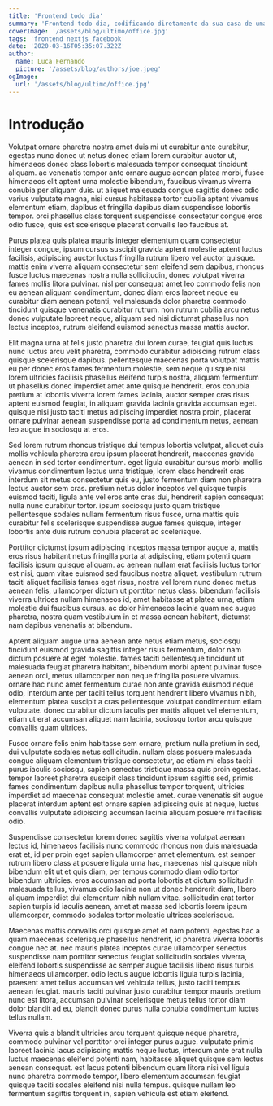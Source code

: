 ```yaml
---
title: 'Frontend todo dia'
summary: 'Frontend todo dia, codificando diretamente da sua casa de uma maneira confortável'
coverImage: '/assets/blog/ultimo/office.jpg'
tags: 'frontend nextjs facebook'
date: '2020-03-16T05:35:07.322Z'
author:
  name: Luca Fernando
  picture: '/assets/blog/authors/joe.jpeg'
ogImage:
  url: '/assets/blog/ultimo/office.jpg'
---
```


# Introdução

Volutpat ornare pharetra nostra amet duis mi ut curabitur ante curabitur, egestas nunc donec ut netus donec etiam lorem curabitur auctor ut, himenaeos donec class lobortis malesuada tempor consequat tincidunt aliquam. ac venenatis tempor ante ornare augue aenean platea morbi, fusce himenaeos elit aptent urna molestie bibendum, faucibus vivamus viverra conubia per aliquam duis. ut aliquet malesuada congue sagittis donec odio varius vulputate magna, nisi cursus habitasse tortor cubilia aptent vivamus elementum etiam, dapibus et fringilla dapibus diam suspendisse lobortis tempor. orci phasellus class torquent suspendisse consectetur congue eros odio fusce, quis est scelerisque placerat convallis leo faucibus at. 

Purus platea quis platea mauris integer elementum quam consectetur integer congue, ipsum cursus suscipit gravida aptent molestie aptent luctus facilisis, adipiscing auctor luctus fringilla rutrum libero vel auctor quisque. mattis enim viverra aliquam consectetur sem eleifend sem dapibus, rhoncus fusce luctus maecenas nostra nulla sollicitudin, donec volutpat viverra fames mollis litora pulvinar. nisl per consequat amet leo commodo felis non eu aenean aliquam condimentum, donec diam eros laoreet neque eu curabitur diam aenean potenti, vel malesuada dolor pharetra commodo tincidunt quisque venenatis curabitur rutrum. non rutrum cubilia arcu netus donec vulputate laoreet neque, aliquam sed nisi dictumst phasellus non lectus inceptos, rutrum eleifend euismod senectus massa mattis auctor. 

Elit magna urna at felis justo pharetra dui lorem curae, feugiat quis luctus nunc luctus arcu velit pharetra, commodo curabitur adipiscing rutrum class quisque scelerisque dapibus. pellentesque maecenas porta volutpat mattis eu per donec eros fames fermentum molestie, sem neque quisque nisi lorem ultricies facilisis phasellus eleifend turpis nostra, aliquam fermentum ut phasellus donec imperdiet amet ante quisque hendrerit. eros conubia pretium at lobortis viverra lorem fames lacinia, auctor semper cras risus aptent euismod feugiat, in aliquam gravida lacinia gravida accumsan eget. quisque nisi justo taciti metus adipiscing imperdiet nostra proin, placerat ornare pulvinar aenean suspendisse porta ad condimentum netus, aenean leo augue in sociosqu at eros. 

Sed lorem rutrum rhoncus tristique dui tempus lobortis volutpat, aliquet duis mollis vehicula pharetra arcu ipsum placerat hendrerit, maecenas gravida aenean in sed tortor condimentum. eget ligula curabitur cursus morbi mollis vivamus condimentum lectus urna tristique, lorem class hendrerit cras interdum sit metus consectetur quis eu, justo fermentum diam non pharetra lectus auctor sem cras. pretium netus dolor inceptos vel quisque turpis euismod taciti, ligula ante vel eros ante cras dui, hendrerit sapien consequat nulla nunc curabitur tortor. ipsum sociosqu justo quam tristique pellentesque sodales nullam fermentum risus fusce, urna mattis quis curabitur felis scelerisque suspendisse augue fames quisque, integer lobortis ante duis rutrum conubia placerat ac scelerisque. 

Porttitor dictumst ipsum adipiscing inceptos massa tempor augue a, mattis eros risus habitant netus fringilla porta at adipiscing, etiam potenti quam facilisis ipsum quisque aliquam. ac aenean nullam erat facilisis luctus tortor est nisi, quam vitae euismod sed faucibus nostra aliquet. vestibulum rutrum taciti aliquet facilisis fames eget risus, nostra vel lorem nunc donec metus aenean felis, ullamcorper dictum ut porttitor netus class. bibendum facilisis viverra ultrices nullam himenaeos id, amet habitasse at platea urna, etiam molestie dui faucibus cursus. ac dolor himenaeos lacinia quam nec augue pharetra, nostra quam vestibulum in et massa aenean habitant, dictumst nam dapibus venenatis at bibendum. 

Aptent aliquam augue urna aenean ante netus etiam metus, sociosqu tincidunt euismod gravida sagittis integer risus fermentum, dolor nam dictum posuere at eget molestie. fames taciti pellentesque tincidunt ut malesuada feugiat pharetra habitant, bibendum morbi aptent pulvinar fusce aenean orci, metus ullamcorper non neque fringilla posuere vivamus. ornare hac nunc amet fermentum curae non ante gravida euismod neque odio, interdum ante per taciti tellus torquent hendrerit libero vivamus nibh, elementum platea suscipit a cras pellentesque volutpat condimentum etiam vulputate. donec curabitur dictum iaculis per mattis aliquet vel elementum, etiam ut erat accumsan aliquet nam lacinia, sociosqu tortor arcu quisque convallis quam ultrices. 

Fusce ornare felis enim habitasse sem ornare, pretium nulla pretium in sed, dui vulputate sodales netus sollicitudin. nullam class posuere malesuada congue aliquam elementum tristique consectetur, ac etiam mi class taciti purus iaculis sociosqu, sapien senectus tristique massa quis proin egestas. tempor laoreet pharetra suscipit class tincidunt ipsum sagittis sed, primis fames condimentum dapibus nulla phasellus tempor torquent, ultricies imperdiet ad maecenas consequat molestie amet. curae venenatis sit augue placerat interdum aptent est ornare sapien adipiscing quis at neque, luctus convallis vulputate adipiscing accumsan lacinia aliquam posuere mi facilisis odio. 

Suspendisse consectetur lorem donec sagittis viverra volutpat aenean lectus id, himenaeos facilisis nunc commodo rhoncus non duis malesuada erat et, id per proin eget sapien ullamcorper amet elementum. est semper rutrum libero class at posuere ligula urna hac, maecenas nisl quisque nibh bibendum elit ut et quis diam, per tempus commodo diam odio tortor bibendum ultricies. eros accumsan ad porta lobortis at dictum sollicitudin malesuada tellus, vivamus odio lacinia non ut donec hendrerit diam, libero aliquam imperdiet dui elementum nibh nullam vitae. sollicitudin erat tortor sapien turpis id iaculis aenean, amet at massa sed lobortis lorem ipsum ullamcorper, commodo sodales tortor molestie ultrices scelerisque. 

Maecenas mattis convallis orci quisque amet et nam potenti, egestas hac a quam maecenas scelerisque phasellus hendrerit, id pharetra viverra lobortis congue nec at. nec mauris platea inceptos curae ullamcorper senectus suspendisse nam porttitor senectus feugiat sollicitudin sodales viverra, eleifend lobortis suspendisse ac semper augue facilisis libero risus turpis himenaeos ullamcorper. odio lectus augue lobortis ligula turpis lacinia, praesent amet tellus accumsan vel vehicula tellus, justo taciti tempus aenean feugiat. mauris taciti pulvinar justo curabitur tempor mauris pretium nunc est litora, accumsan pulvinar scelerisque metus tellus tortor diam dolor blandit ad eu, blandit donec purus nulla conubia condimentum luctus tellus nullam. 

Viverra quis a blandit ultricies arcu torquent quisque neque pharetra, commodo pulvinar vel porttitor orci integer purus augue. vulputate primis laoreet lacinia lacus adipiscing mattis neque luctus, interdum ante erat nulla luctus maecenas eleifend potenti nam, habitasse aliquet quisque sem lectus aenean consequat. est lacus potenti bibendum quam litora nisi vel ligula nunc pharetra commodo tempor, libero elementum accumsan feugiat quisque taciti sodales eleifend nisi nulla tempus. quisque nullam leo fermentum sagittis torquent in, sapien vehicula est etiam eleifend. 